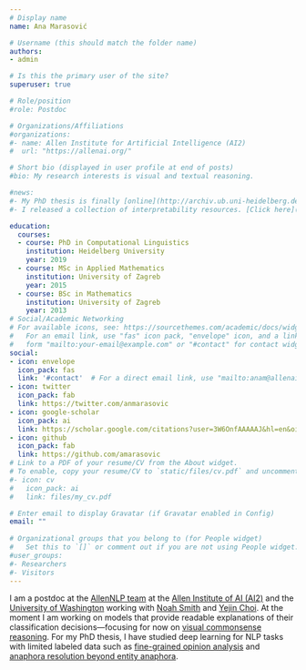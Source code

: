 ```yaml
---
# Display name
name: Ana Marasović

# Username (this should match the folder name)
authors:
- admin

# Is this the primary user of the site?
superuser: true

# Role/position
#role: Postdoc

# Organizations/Affiliations
#organizations:
#- name: Allen Institute for Artificial Intelligence (AI2)
#  url: "https://allenai.org/"

# Short bio (displayed in user profile at end of posts)
#bio: My research interests is visual and textual reasoning.

#news:
#- My PhD thesis is finally [online](http://archiv.ub.uni-heidelberg.de/volltextserver/27699/)
#- I released a collection of interpretability resources. [Click here](https://github.com/amarasovic/interpretability-literature/)

education:
  courses:
  - course: PhD in Computational Linguistics
    institution: Heidelberg University
    year: 2019
  - course: MSc in Applied Mathematics 
    institution: University of Zagreb
    year: 2015
  - course: BSc in Mathematics
    institution: University of Zagreb
    year: 2013
# Social/Academic Networking
# For available icons, see: https://sourcethemes.com/academic/docs/widgets/#icons
#   For an email link, use "fas" icon pack, "envelope" icon, and a link in the
#   form "mailto:your-email@example.com" or "#contact" for contact widget.
social:
- icon: envelope
  icon_pack: fas
  link: '#contact'  # For a direct email link, use "mailto:anam@allenai.org".
- icon: twitter
  icon_pack: fab
  link: https://twitter.com/anmarasovic
- icon: google-scholar
  icon_pack: ai
  link: https://scholar.google.com/citations?user=3W6OnfAAAAAJ&hl=en&oi=ao
- icon: github
  icon_pack: fab
  link: https://github.com/amarasovic
# Link to a PDF of your resume/CV from the About widget.
# To enable, copy your resume/CV to `static/files/cv.pdf` and uncomment the lines below.  
#- icon: cv
#   icon_pack: ai
#   link: files/my_cv.pdf

# Enter email to display Gravatar (if Gravatar enabled in Config)
email: ""
  
# Organizational groups that you belong to (for People widget)
#   Set this to `[]` or comment out if you are not using People widget.  
#user_groups:
#- Researchers
#- Visitors
---
```


I am a postdoc at the [AllenNLP team](https://allennlp.org) at the [Allen Institute of AI (AI2)](https://allenai.org/) and the [University of Washington](https://www.cs.washington.edu/) working with [Noah Smith](https://homes.cs.washington.edu/~nasmith/) and [Yejin Choi](https://homes.cs.washington.edu/~yejin/). At the moment I am working on models that provide readable explanations of their classification decisions—focusing for now on [visual commonsense reasoning](https://visualcommonsense.com/). For my PhD thesis, I have studied deep learning for NLP tasks with limited labeled data such as [fine-grained opinion analysis](https://www.aclweb.org/anthology/N18-1054/) and [anaphora resolution beyond entity anaphora](https://www.aclweb.org/anthology/D17-1021/). 
